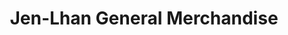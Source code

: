 ---
title: "Jen-Lhan General Merchandise"
url: /imus/jen-lhan-general-merchandise/
shop: convenience
---